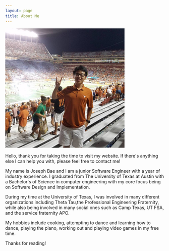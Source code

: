 ```yaml
---
layout: page
title: About Me
---
```


<img src="/files/UT%2050-47.jpg" alt="UTvsND 2016 50-47" style="width:75%;text-align:center;margin: auto;">


<p class="message">
  Hello, thank you for taking the time to visit my website. If there's 
    anything else I can help you with, please feel free to contact me!
</p>

My name is Joseph Bae and I am a junior Software Engineer with a year 
of industry experience. I graduated from The University of Texas at 
Austin with a Bachelor's of Science in computer engineering with my 
core focus being on Software Design and Implementation.

During my time at the University of Texas, I was involved in many 
different organizations including Theta Tau,the Professional Engineering 
Fraternity, while also being involved in many social ones such as 
Camp Texas, UT FSA, and the service fraternity APO.

My hobbies include cooking, attempting to dance and learning how to dance, 
playing the piano, working out and playing video games in my free time. 

Thanks for reading!
